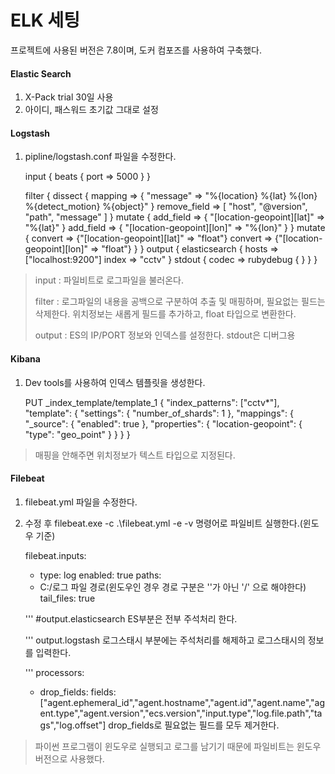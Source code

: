 # ELK 세팅
프로젝트에 사용된 버전은 7.8이며, 도커 컴포즈를 사용하여 구축했다.
#### Elastic Search
1. X-Pack trial 30일 사용
2. 아이디, 패스워드 초기값 그대로 설정
#### Logstash
1. pipline/logstash.conf 파일을 수정한다.


    input {
	    beats {
		port => 5000
	    }
    }

    filter {
	    dissect {
	        mapping => { "message" => "%{location} %{lat} %{lon} %{detect_motion} %{object}" }
	        remove_field => [ "host", "@version", "path", "message" ]
	    }
	    mutate {
        	add_field => { "[location-geopoint][lat]" => "%{lat}" }
        	add_field => { "[location-geopoint][lon]" => "%{lon}" }
        }
        mutate {
        	convert => {"[location-geopoint][lat]" => "float"}
        	convert => {"[location-geopoint][lon]" => "float"}
        }
    }
    output {
        elasticsearch {
            hosts => ["localhost:9200"]
            index => "cctv"
        }
        stdout {
            codec => rubydebug { }
        }
    }
>input : 파일비트로 로그파일을 불러온다.
>
>filter : 로그파일의 내용을 공백으로 구분하여 추출 및 매핑하며, 필요없는 필드는 삭제한다. 위치정보는 새롭게 필드를 추가하고, float 타입으로 변환한다.
>
>output : ES의 IP/PORT 정보와 인덱스를 설정한다. stdout은 디버그용
#### Kibana
1. Dev tools를 사용하여 인덱스 템플릿을 생성한다.


    PUT _index_template/template_1
    {
        "index_patterns": ["cctv*"],
        "template": {
            "settings": {
                "number_of_shards": 1
            },
            "mappings": {
                "_source": {
                    "enabled": true
                    },
                "properties": {
                    "location-geopoint": {
                        "type": "geo_point"
                    }
            }
        }
    }
>매핑을 안해주면 위치정보가 텍스트 타입으로 지정된다.
#### Filebeat
1. filebeat.yml 파일을 수정한다.
2. 수정 후 filebeat.exe -c .\filebeat.yml -e -v 명령어로 파일비트 실행한다.(윈도우 기준)


    filebeat.inputs:

    - type: log
    enabled: true
    paths:
    - C:/로그 파일 경로(윈도우인 경우 경로 구분은 '\'가 아닌 '/' 으로 해야한다)
    tail_files: true 
    
    '''
    #output.elasticsearch ES부분은 전부 주석처리 한다.
    
    '''
    output.logstash 로그스태시 부분에는 주석처리를 해제하고 로그스태시의 정보를 입력한다.
    
    '''
    processors:
    - drop_fields:
      fields: ["agent.ephemeral_id","agent.hostname","agent.id","agent.name","agent.type","agent.version","ecs.version","input.type","log.file.path","tags","log.offset"]
    drop_fields로 필요없는 필드를 모두 제거한다.
>파이썬 프로그램이 윈도우로 실행되고 로그를 남기기 때문에 파일비트는 윈도우 버전으로 사용했다.
